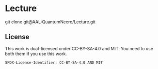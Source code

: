 ﻿---
layout: default
---

# Lecture

git clone git@AAL:QuantumNecro/Lecture.git

## License
This work is dual-licensed under CC-BY-SA-4.0 and MIT.
You need to use both them if you use this work.

`SPDX-License-Identifier: CC-BY-SA-4.0 AND MIT`

